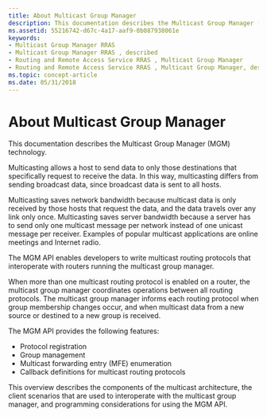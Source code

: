 ```yaml
---
title: About Multicast Group Manager
description: This documentation describes the Multicast Group Manager (MGM) technology.
ms.assetid: 55216742-d67c-4a17-aaf9-0b087938061e
keywords:
- Multicast Group Manager RRAS
- Multicast Group Manager RRAS , described
- Routing and Remote Access Service RRAS , Multicast Group Manager
- Routing and Remote Access Service RRAS , Multicast Group Manager, described
ms.topic: concept-article
ms.date: 05/31/2018
---
```


# About Multicast Group Manager

This documentation describes the Multicast Group Manager (MGM) technology.

Multicasting allows a host to send data to only those destinations that specifically request to receive the data. In this way, multicasting differs from sending broadcast data, since broadcast data is sent to all hosts.

Multicasting saves network bandwidth because multicast data is only received by those hosts that request the data, and the data travels over any link only once. Multicasting saves server bandwidth because a server has to send only one multicast message per network instead of one unicast message per receiver. Examples of popular multicast applications are online meetings and Internet radio.

The MGM API enables developers to write multicast routing protocols that interoperate with routers running the multicast group manager.

When more than one multicast routing protocol is enabled on a router, the multicast group manager coordinates operations between all routing protocols. The multicast group manager informs each routing protocol when group membership changes occur, and when multicast data from a new source or destined to a new group is received.

The MGM API provides the following features:

-   Protocol registration
-   Group management
-   Multicast forwarding entry (MFE) enumeration
-   Callback definitions for multicast routing protocols

This overview describes the components of the multicast architecture, the client scenarios that are used to interoperate with the multicast group manager, and programming considerations for using the MGM API.

 

 





